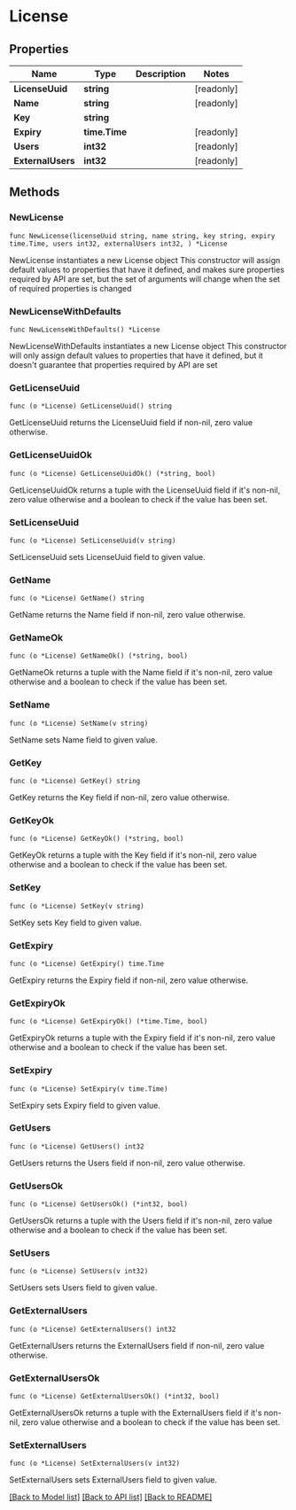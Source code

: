 # License

## Properties

Name | Type | Description | Notes
------------ | ------------- | ------------- | -------------
**LicenseUuid** | **string** |  | [readonly] 
**Name** | **string** |  | [readonly] 
**Key** | **string** |  | 
**Expiry** | **time.Time** |  | [readonly] 
**Users** | **int32** |  | [readonly] 
**ExternalUsers** | **int32** |  | [readonly] 

## Methods

### NewLicense

`func NewLicense(licenseUuid string, name string, key string, expiry time.Time, users int32, externalUsers int32, ) *License`

NewLicense instantiates a new License object
This constructor will assign default values to properties that have it defined,
and makes sure properties required by API are set, but the set of arguments
will change when the set of required properties is changed

### NewLicenseWithDefaults

`func NewLicenseWithDefaults() *License`

NewLicenseWithDefaults instantiates a new License object
This constructor will only assign default values to properties that have it defined,
but it doesn't guarantee that properties required by API are set

### GetLicenseUuid

`func (o *License) GetLicenseUuid() string`

GetLicenseUuid returns the LicenseUuid field if non-nil, zero value otherwise.

### GetLicenseUuidOk

`func (o *License) GetLicenseUuidOk() (*string, bool)`

GetLicenseUuidOk returns a tuple with the LicenseUuid field if it's non-nil, zero value otherwise
and a boolean to check if the value has been set.

### SetLicenseUuid

`func (o *License) SetLicenseUuid(v string)`

SetLicenseUuid sets LicenseUuid field to given value.


### GetName

`func (o *License) GetName() string`

GetName returns the Name field if non-nil, zero value otherwise.

### GetNameOk

`func (o *License) GetNameOk() (*string, bool)`

GetNameOk returns a tuple with the Name field if it's non-nil, zero value otherwise
and a boolean to check if the value has been set.

### SetName

`func (o *License) SetName(v string)`

SetName sets Name field to given value.


### GetKey

`func (o *License) GetKey() string`

GetKey returns the Key field if non-nil, zero value otherwise.

### GetKeyOk

`func (o *License) GetKeyOk() (*string, bool)`

GetKeyOk returns a tuple with the Key field if it's non-nil, zero value otherwise
and a boolean to check if the value has been set.

### SetKey

`func (o *License) SetKey(v string)`

SetKey sets Key field to given value.


### GetExpiry

`func (o *License) GetExpiry() time.Time`

GetExpiry returns the Expiry field if non-nil, zero value otherwise.

### GetExpiryOk

`func (o *License) GetExpiryOk() (*time.Time, bool)`

GetExpiryOk returns a tuple with the Expiry field if it's non-nil, zero value otherwise
and a boolean to check if the value has been set.

### SetExpiry

`func (o *License) SetExpiry(v time.Time)`

SetExpiry sets Expiry field to given value.


### GetUsers

`func (o *License) GetUsers() int32`

GetUsers returns the Users field if non-nil, zero value otherwise.

### GetUsersOk

`func (o *License) GetUsersOk() (*int32, bool)`

GetUsersOk returns a tuple with the Users field if it's non-nil, zero value otherwise
and a boolean to check if the value has been set.

### SetUsers

`func (o *License) SetUsers(v int32)`

SetUsers sets Users field to given value.


### GetExternalUsers

`func (o *License) GetExternalUsers() int32`

GetExternalUsers returns the ExternalUsers field if non-nil, zero value otherwise.

### GetExternalUsersOk

`func (o *License) GetExternalUsersOk() (*int32, bool)`

GetExternalUsersOk returns a tuple with the ExternalUsers field if it's non-nil, zero value otherwise
and a boolean to check if the value has been set.

### SetExternalUsers

`func (o *License) SetExternalUsers(v int32)`

SetExternalUsers sets ExternalUsers field to given value.



[[Back to Model list]](../README.md#documentation-for-models) [[Back to API list]](../README.md#documentation-for-api-endpoints) [[Back to README]](../README.md)


